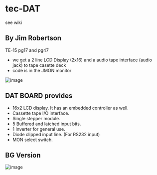 # tec-DAT 
see wiki

## By Jim Robertson
  TE-15 pg17 and pg47
- we get a 2 line LCD Display (2x16) and a audio tape interface (audio jack) to tape casette deck 
- code is in the JMON monitor

![image](https://user-images.githubusercontent.com/58069246/194963734-0883ac59-113a-43e6-a25a-58f0fb5ddad1.png)

## DAT BOARD provides  
- 16x2 LCD display. It has an embedded controller as well.
- Cassette tape I/O interface.
- Single stepper module.
- 5 Buffered and latched input bits.
- 1 Inverter for general use.
- Diode clipped input line. (For RS232 input)
- MON select switch.


 
## BG Version

![image](https://user-images.githubusercontent.com/58069246/213083297-f6c6bb5c-82cb-4d68-ba64-90a040616b07.png)
